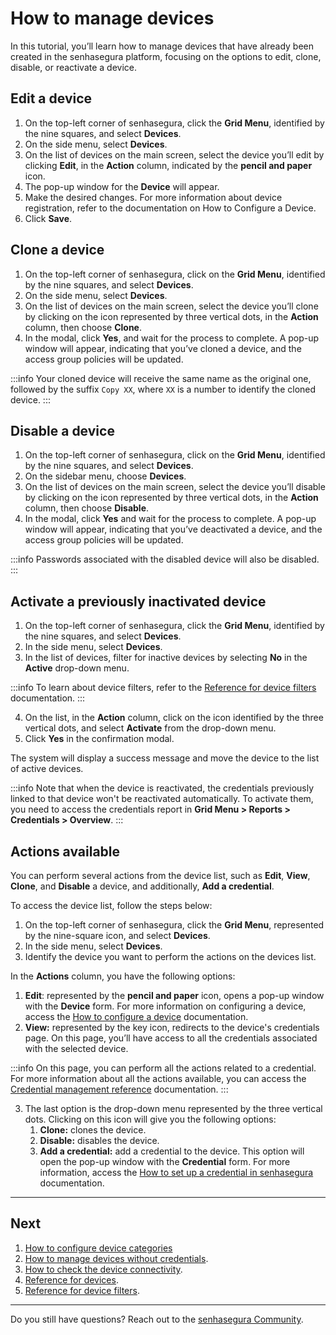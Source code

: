 # How to manage devices

In this tutorial, you’ll learn how to manage devices that have already been created in the senhasegura platform, focusing on the options to edit, clone, disable, or reactivate a device.

## Edit a device

1. On the top-left corner of senhasegura, click the **Grid Menu**, identified by the nine squares, and select **Devices**.
2. On the side menu, select **Devices**.
3. On the list of devices on the main screen, select the device you’ll edit by clicking **Edit**, in the **Action** column, indicated by the **pencil and paper** icon.
4. The pop-up window for the **Device** will appear.
5. Make the desired changes. For more information about device registration, refer to the documentation on How to Configure a Device.
6. Click **Save**.

## Clone a device

1. On the top-left corner of senhasegura, click on the **Grid Menu**, identified by the nine squares, and select **Devices**. 
2. On the side menu, select **Devices**. 
3. On the list of devices on the main screen, select the device you’ll clone by clicking on the icon represented by three vertical dots, in the **Action** column, then choose **Clone**. 
4. In the modal, click **Yes**, and wait for the process to complete. A pop-up window will appear, indicating that you’ve cloned a device, and the access group policies will be updated.

 :::info
Your cloned device will receive the same name as the original one, followed by the suffix  `Copy XX`,  where `XX` is a number to identify the cloned device. 
:::

## Disable a device

1. On the top-left corner of senhasegura, click on the **Grid Menu**, identified by the nine squares, and select **Devices**. 
2. On the sidebar menu, choose **Devices**. 
3. On the list of devices on the main screen, select the device you’ll disable by clicking on the icon represented by three vertical dots, in the **Action** column, then choose **Disable**. 
4. In the modal, click **Yes** and wait for the process to complete. A pop-up window will appear, indicating that you’ve deactivated a device, and the access group policies will be updated.

 :::info
Passwords associated with the disabled device will also be disabled.
:::

## Activate a previously inactivated device

1. On the top-left corner of senhasegura, click the **Grid Menu**, identified by the nine squares, and select **Devices**.
2. In the side menu, select **Devices**.
3. In the list of devices, filter for inactive devices by selecting **No** in the **Active** drop-down menu.

 :::info
To learn about device filters, refer to the [Reference for device filters](/v3-32/docs/pam-reference-for-device-filters) documentation.
:::

4. On the list, in the **Action** column, click on the icon identified by the three vertical dots, and select **Activate** from the drop-down menu.
5. Click **Yes** in the confirmation modal.

The system will display a success message and move the device to the list of active devices.

 :::info
Note that when the device is reactivated, the credentials previously linked to that device won't be reactivated automatically. To activate them, you need to access the credentials report in **Grid Menu > Reports > Credentials > Overview**.
:::

## Actions available
You can perform several actions from the device list, such as **Edit**, **View**, **Clone**, and **Disable** a device, and additionally, **Add a credential**.

To access the device list, follow the steps below:

1. On the top-left corner of senhasegura, click the **Grid Menu**, represented by the nine-square icon, and select **Devices**.
2. In the side menu, select **Devices**.
3. Identify the device you want to perform the actions on the devices list.

In the **Actions** column, you have the following options:

1. **Edit**: represented by the **pencil and paper** icon, opens a pop-up window with the **Device** form. For more information on configuring a device, access the [How to configure a device](https://docs.senhasegura.io/v3-32/docs/pam-devices-management) documentation.
2. **View:** represented by the key icon, redirects to the device's credentials page. On this page, you’ll have access to all the credentials associated with the selected device.

 :::info
On this page, you can perform all the actions related to a credential. For more information about all the actions available, you can access the [Credential management reference](https://docs.senhasegura.io/v3-32/docs/pam-credential-management-reference) documentation.
:::

3. The last option is the drop-down menu represented by the three vertical dots. Clicking on this icon will give you the following options:
    1. **Clone:** clones the device.
    2. **Disable:** disables the device.
    3. **Add a credential:** add a credential to the device. This option will open the pop-up window with the **Credential** form. For more information, access the [How to set up a credential in senhasegura](https://docs.senhasegura.io/v3-32/docs/en/pam-how-to-set-up-a-credential-in-senhasegura) documentation.

***

## Next
1. [How to configure device categories](/v3-32/docs/pam-how-to-configure-devices)
2. [How to manage devices without credentials](/v3-32/docs/pam-devices-without-credentials).
3. [How to check the device connectivity](/v3-32/docs/pam-devices-connectivity-test).
4. [Reference for devices](/v3-32/docs/pam-reference-for-devices).
5. [Reference for device filters](/v3-32/docs/pam-reference-for-device-filters).

***

Do you still have questions? Reach out to the [senhasegura Community](https://community.senhasegura.io/).
